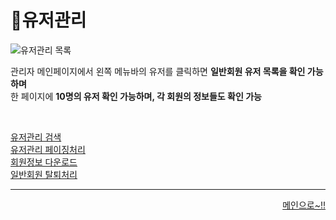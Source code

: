 # 📌유저관리   

![유저관리 목록](https://user-images.githubusercontent.com/105382798/182324946-0d031f80-64b0-4a64-83f6-a20a5bcb61be.png)

관리자 메인페이지에서 왼쪽 메뉴바의 유저를 클릭하면 **일반회원 유저 목록을 확인 가능하며**<br>
한 페이지에 **10명의 유저 확인 가능하며, 각 회원의 정보들도 확인 가능**

<br>   

[유저관리 검색](https://github.com/Runu09/finalproject/blob/main/%EA%B5%AC%ED%98%84%EC%84%A4%EB%AA%85/%EC%9C%A0%EC%A0%80%EA%B4%80%EB%A6%AC%EA%B2%80%EC%83%89.md)
<br>
[유저관리 페이징처리](https://github.com/Runu09/finalproject/blob/main/%EA%B5%AC%ED%98%84%EC%84%A4%EB%AA%85/%EC%9C%A0%EC%A0%80%EA%B4%80%EB%A6%AC%ED%8E%98%EC%9D%B4%EC%A7%95.md)
<br>
[회원정보 다운로드](https://github.com/Runu09/finalproject/blob/main/%EA%B5%AC%ED%98%84%EC%84%A4%EB%AA%85/%ED%9A%8C%EC%9B%90%EC%A0%95%EB%B3%B4%EB%8B%A4%EC%9A%B4%EB%A1%9C%EB%93%9C.md)
<br>
[일반회원 탈퇴처리]()



***
<div align="right">   
  
[메인으로~!!](https://github.com/Runu09/finalproject/blob/main/%EA%B5%AC%ED%98%84%EC%84%A4%EB%AA%85/%EA%B4%80%EB%A6%AC%EC%9E%90%20%EB%A9%94%EC%9D%B8.md)   

</div>

